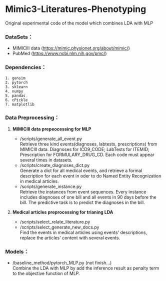 # Mimic3-Literatures-Phenotyping
Original experimental code of the model which combines LDA with MLP
### DataSets：
* MIMICIII data (https://mimic.physionet.org/about/mimic/)
* PubMed (https://www.ncbi.nlm.nih.gov/pmc/)
### Dependencies：
    1. gensim
    2. pytorch
    3. sklearn
    4. numpy
    5. pandas
    6. cPickle
    7. matplotlib
### Data Preprocessing：
1. **MIMICIII data prepeocessing for MLP**  
    * /scripts/generate_all_event.py   
    Retrieve three kind events(diagnoses, labtests, prescriptions) from MIMICIII data. Diagnoses for ICD9_CODE; LabTests for ITEMID; Prescription for FORMULARY_DRUG_CD. Each code must appear several times in datasets.
    * /scripts/create_diagnoses_dict.py  
    Generate a dict for all medical events, and retrieve a formal description for each event in oder to do Named Entity Recognization in medical articles.
    * /scripts/generate_instance.py  
    Retrieve the instances from event sequences. Every instance includes diagnoses of one bill and all events in 90 days before the bill. The predictive task is to predict the diagnoses in the bill.
     
2. **Medical articles preprocessing for trianing LDA**   
    * /scripts/select_relate_literature.py  
    * /scripts/select_generate_new_docs.py   
    Find the events in medical articles using events' descriptions, replace the articles' content with several events.  
    
### Models：
* /baseline_method/pytorch_MLP.py  (not finish...)  
    Combine the LDA with MLP by add the inference result as penalty term to the objective function of MLP.
    